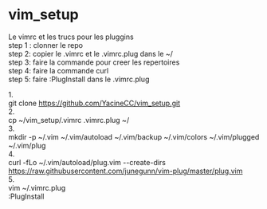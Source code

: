 # vim_setup
Le vimrc et les trucs pour les pluggins<br />
step 1 : clonner le repo<br />
step 2: copier le .vimrc et le .vimrc.plug dans le ~/<br />
step 3: faire la commande pour creer les repertoires<br />
step 4: faire la commande curl<br />
step 5: faire :PlugInstall dans le .vimrc.plug<br />


1.<br />
git clone https://github.com/YacineCC/vim_setup.git<br />
2.<br />
cp ~/vim_setup/.vimrc .vimrc.plug ~/<br />
3.<br />
mkdir -p ~/.vim ~/.vim/autoload ~/.vim/backup ~/.vim/colors ~/.vim/plugged ~/.vim/plug<br />
4.<br />
curl -fLo ~/.vim/autoload/plug.vim --create-dirs https://raw.githubusercontent.com/junegunn/vim-plug/master/plug.vim<br />
5.<br />
vim ~/.vimrc.plug<br />
:PlugInstall<br />
